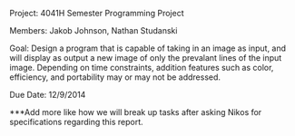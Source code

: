 Project: 4041H Semester Programming Project

Members: Jakob Johnson, Nathan Studanski

Goal: Design a program that is capable of taking in an image as input, and will display as output a new image of only the prevalant lines of the input image.  Depending on time constraints, addition features such as color, efficiency, and portability may or may not be addressed.

Due Date: 12/9/2014

***Add more like how we will break up tasks after asking Nikos for specifications regarding this report.
